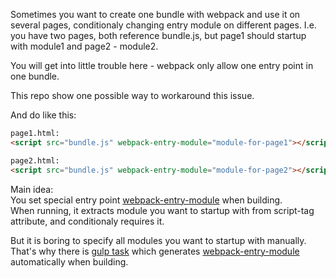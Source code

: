 Sometimes you want to create one bundle with webpack and use it on several pages, conditionaly changing entry module on different pages.
I.e. you have two pages, both reference bundle.js, but page1 should startup with module1 and page2 - module2.

You will get into little trouble here - webpack only allow one entry point in one bundle.

This repo show one possible way to workaround this issue.

And do like this:

```html
page1.html:
<script src="bundle.js" webpack-entry-module="module-for-page1"></script>

page2.html:
<script src="bundle.js" webpack-entry-module="module-for-page2"></script>
```

Main idea:  
You set special entry point [webpack-entry-module](https://github.com/artin-phares/webpack-entry-module/blob/master/example/src/webpack-entry-module.js) when building.  
When running, it extracts module you want to startup with from script-tag attribute, and conditionaly requires it.

But it is boring to specify all modules you want to startup with manually.  
That's why there is [gulp task](https://github.com/artin-phares/webpack-entry-module/blob/master/gulpfile.js) which generates [webpack-entry-module](https://github.com/artin-phares/webpack-entry-module/blob/master/example/src/webpack-entry-module.js) automatically when building.

